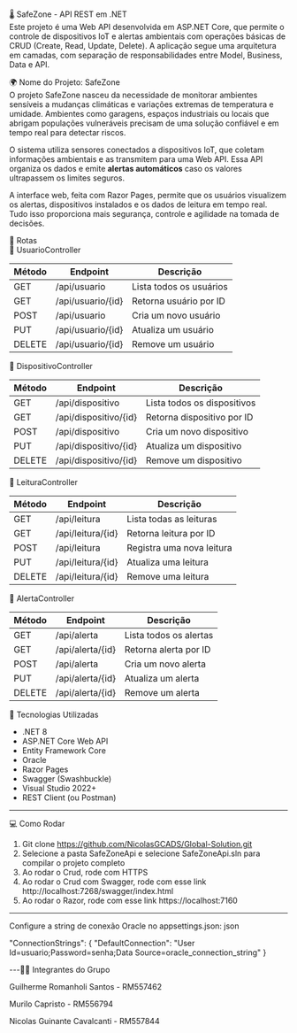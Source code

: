 🌡️ SafeZone - API REST em .NET  
Este projeto é uma Web API desenvolvida em ASP.NET Core, que permite o controle de dispositivos IoT e alertas ambientais com operações básicas de CRUD (Create, Read, Update, Delete). A aplicação segue uma arquitetura em camadas, com separação de responsabilidades entre Model, Business, Data e API.

🌍 Nome do Projeto: SafeZone  
O projeto SafeZone nasceu da necessidade de monitorar ambientes sensíveis a mudanças climáticas e variações extremas de temperatura e umidade. Ambientes como garagens, espaços industriais ou locais que abrigam populações vulneráveis precisam de uma solução confiável e em tempo real para detectar riscos.

O sistema utiliza sensores conectados a dispositivos IoT, que coletam informações ambientais e as transmitem para uma Web API. Essa API organiza os dados e emite **alertas automáticos** caso os valores ultrapassem os limites seguros.

A interface web, feita com Razor Pages, permite que os usuários visualizem os alertas, dispositivos instalados e os dados de leitura em tempo real. Tudo isso proporciona mais segurança, controle e agilidade na tomada de decisões.

🔗 Rotas  
🔹 UsuarioController  

| Método | Endpoint               | Descrição                |
|--------|------------------------|--------------------------|
| GET    | /api/usuario           | Lista todos os usuários  |
| GET    | /api/usuario/{id}      | Retorna usuário por ID   |
| POST   | /api/usuario           | Cria um novo usuário     |
| PUT    | /api/usuario/{id}      | Atualiza um usuário      |
| DELETE | /api/usuario/{id}      | Remove um usuário        |

🔹 DispositivoController  

| Método | Endpoint                   | Descrição                     |
|--------|----------------------------|-------------------------------|
| GET    | /api/dispositivo           | Lista todos os dispositivos   |
| GET    | /api/dispositivo/{id}      | Retorna dispositivo por ID    |
| POST   | /api/dispositivo           | Cria um novo dispositivo      |
| PUT    | /api/dispositivo/{id}      | Atualiza um dispositivo       |
| DELETE | /api/dispositivo/{id}      | Remove um dispositivo         |

🔹 LeituraController  

| Método | Endpoint              | Descrição                    |
|--------|-----------------------|------------------------------|
| GET    | /api/leitura          | Lista todas as leituras      |
| GET    | /api/leitura/{id}     | Retorna leitura por ID       |
| POST   | /api/leitura          | Registra uma nova leitura    |
| PUT    | /api/leitura/{id}     | Atualiza uma leitura         |
| DELETE | /api/leitura/{id}     | Remove uma leitura           |

🔹 AlertaController  

| Método | Endpoint             | Descrição                   |
|--------|----------------------|-----------------------------|
| GET    | /api/alerta          | Lista todos os alertas      |
| GET    | /api/alerta/{id}     | Retorna alerta por ID       |
| POST   | /api/alerta          | Cria um novo alerta         |
| PUT    | /api/alerta/{id}     | Atualiza um alerta          |
| DELETE | /api/alerta/{id}     | Remove um alerta            |

🚀 Tecnologias Utilizadas  
- .NET 8  
- ASP.NET Core Web API  
- Entity Framework Core  
- Oracle  
- Razor Pages  
- Swagger (Swashbuckle)  
- Visual Studio 2022+  
- REST Client (ou Postman)  

---

💻 Como Rodar  
1. Git clone https://github.com/NicolasGCADS/Global-Solution.git
2. Selecione a pasta SafeZoneApi e selecione SafeZoneApi.sln para compilar o projeto completo
3. Ao rodar o Crud, rode com HTTPS 
4. Ao rodar o Crud com Swagger, rode com esse link http://localhost:7268/swagger/index.html
5. Ao rodar o Razor, rode com esse link https://localhost:7160

---

Configure a string de conexão Oracle no appsettings.json:
json

"ConnectionStrings": {
  "DefaultConnection": "User Id=usuario;Password=senha;Data Source=oracle_connection_string"
}


---🧑‍💻 Integrantes do Grupo

Guilherme Romanholi Santos - RM557462

Murilo Capristo - RM556794

Nicolas Guinante Cavalcanti - RM557844
